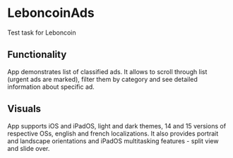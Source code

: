 # LeboncoinAds
Test task for Leboncoin

## Functionality
App demonstrates list of classified ads. It allows to scroll through list (urgent ads are marked), filter them by category and see detailed information about specific ad. 

## Visuals
App supports iOS and iPadOS, light and dark themes, 14 and 15 versions of respective OSs, english and french localizations.
It also provides portrait and landscape orientations and iPadOS multitasking features - split view and slide over.

